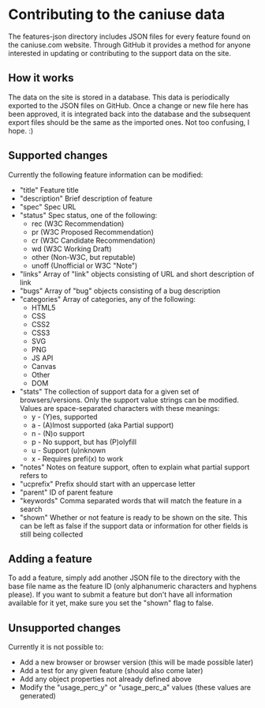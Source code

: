 # Contributing to the caniuse data

The features-json directory includes JSON files for every feature found on the caniuse.com website. Through GitHub it provides a method for anyone interested in updating or contributing to the support data on the site.

## How it works

The data on the site is stored in a database. This data is periodically exported to the JSON files on GitHub. Once a change or new file here has been approved, it is integrated back into the database and the subsequent export files should be the same as the imported ones. Not too confusing, I hope. :)

## Supported changes

Currently the following feature information can be modified:
* "title" Feature title 
* "description" Brief description of feature
* "spec" Spec URL
* "status" Spec status, one of the following:
	* rec (W3C Recommendation)
	* pr (W3C Proposed Recommendation)
	* cr (W3C Candidate Recommendation)
	* wd (W3C Working Draft)
	* other (Non-W3C, but reputable)
	* unoff (Unofficial or W3C "Note")
* "links" Array of "link" objects consisting of URL and short description of link
* "bugs" Array of "bug" objects consisting of a bug description
* "categories" Array of categories, any of the following:
	* HTML5
	* CSS
	* CSS2
	* CSS3
	* SVG
	* PNG
	* JS API
	* Canvas
	* Other
	* DOM
* "stats" The collection of support data for a given set of browsers/versions. Only the support value strings can be modified. Values are space-separated characters with these meanings:
	* y - (Y)es, supported
	* a - (A)lmost supported (aka Partial support)
	* n - (N)o support
	* p - No support, but has (P)olyfill
	* u - Support (u)nknown
	* x - Requires prefi(x) to work 
* "notes" Notes on feature support, often to explain what partial support refers to
* "ucprefix" Prefix should start with an uppercase letter
* "parent" ID of parent feature
* "keywords" Comma separated words that will match the feature in a search
* "shown" Whether or not feature is ready to be shown on the site. This can be left as false if the support data or information for other fields is still being collected

## Adding a feature

To add a feature, simply add another JSON file to the directory with the base file name as the feature ID (only alphanumeric characters and hyphens please). If you want to submit a feature but don't have all information available for it yet, make sure you set the "shown" flag to false.

## Unsupported changes

Currently it is not possible to:
* Add a new browser or browser version (this will be made possible later)
* Add a test for any given feature (should also come later)
* Add any object properties not already defined above
* Modify the "usage\_perc\_y" or "usage\_perc\_a" values (these values are generated)

